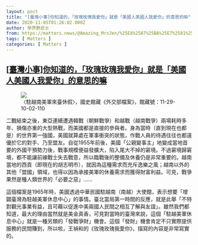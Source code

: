 ```yaml
---
layout: post
title: "[臺灣小事]你知道的，「玫瑰玫瑰我愛你」就是「美國人美國人我愛你」的意思的嘛"
date: 2020-11-05T01:26:02.000Z
author: 學界野武士
from: https://matters.news/@Amazing_MrsJen/%25E8%2587%25BA%25E7%2581%25A3%25E5%25B0%258F%25E4%25BA%258B-%25E4%25BD%25A0%25E7%259F%25A5%25E9%2581%2593%25E7%259A%2584-%25E7%258E%25AB%25E7%2591%25B0%25E7%258E%25AB%25E7%2591%25B0%25E6%2588%2591%25E6%2584%259B%25E4%25BD%25A0-%25E5%25B0%25B1%25E6%2598%25AF-%25E7%25BE%258E%25E5%259C%258B%25E4%25BA%25BA%25E7%25BE%258E%25E5%259C%258B%25E4%25BA%25BA%25E6%2588%2591%25E6%2584%259B%25E4%25BD%25A0-%25E7%259A%2584%25E6%2584%258F%25E6%2580%259D%25E7%259A%2584%25E5%2598%259B-bafyreicimgiqemp35b4b6jrsbn6addekzey6m52zlivy3srb3gv3fxnipu
tags: [ Matters ]
categories: [ Matters ]
---
```

<!--1604539562000-->
[[臺灣小事]你知道的，「玫瑰玫瑰我愛你」就是「美國人美國人我愛你」的意思的嘛](https://matters.news/@Amazing_MrsJen/%25E8%2587%25BA%25E7%2581%25A3%25E5%25B0%258F%25E4%25BA%258B-%25E4%25BD%25A0%25E7%259F%25A5%25E9%2581%2593%25E7%259A%2584-%25E7%258E%25AB%25E7%2591%25B0%25E7%258E%25AB%25E7%2591%25B0%25E6%2588%2591%25E6%2584%259B%25E4%25BD%25A0-%25E5%25B0%25B1%25E6%2598%25AF-%25E7%25BE%258E%25E5%259C%258B%25E4%25BA%25BA%25E7%25BE%258E%25E5%259C%258B%25E4%25BA%25BA%25E6%2588%2591%25E6%2584%259B%25E4%25BD%25A0-%25E7%259A%2584%25E6%2584%258F%25E6%2580%259D%25E7%259A%2584%25E5%2598%259B-bafyreicimgiqemp35b4b6jrsbn6addekzey6m52zlivy3srb3gv3fxnipu)
------

<div>
<figure class="image">      <picture>        <source type="image/webp" media="(min-width: 768px)" srcset="https://assets.matters.news/processed/1080w/embed/9a5b275d-f7c3-4d38-b5a4-5865542c6f9c.webp" onerror="this.srcset='https://assets.matters.news/embed/9a5b275d-f7c3-4d38-b5a4-5865542c6f9c.jpeg'">        <source media="(min-width: 768px)" srcset="https://assets.matters.news/processed/1080w/embed/9a5b275d-f7c3-4d38-b5a4-5865542c6f9c.jpeg" onerror="this.srcset='https://assets.matters.news/embed/9a5b275d-f7c3-4d38-b5a4-5865542c6f9c.jpeg'">        <source type="image/webp" srcset="https://assets.matters.news/processed/540w/embed/9a5b275d-f7c3-4d38-b5a4-5865542c6f9c.webp">        <img src="https://assets.matters.news/embed/9a5b275d-f7c3-4d38-b5a4-5865542c6f9c.jpeg" srcset="https://assets.matters.news/processed/540w/embed/9a5b275d-f7c3-4d38-b5a4-5865542c6f9c.jpeg" loading="lazy" referrerpolicy="no-referrer">      </picture>    <figcaption><span>〈駐越南美軍來臺休假〉，國史館藏《外交部檔案》，館藏號：11-29-10-02-110</span></figcaption></figure><p>二戰結束之後，東亞連續遭遇韓戰（朝鮮戰爭）和越戰（越南戰爭）兩場耗時多年、損傷亦重的大型熱戰，而美國都是直接的參與者。身為當時（直到現在也都是）的世界第一強國，美國就算處在軍事衝突的狀態，作戰人員的待遇往往也都遠優於它的對手、乃至盟友。自從1955年前後，美國「公親變事主」地變成當地首要的外國干預勢力後，戰事規模便益發擴大，陷入尾大不掉的窘境。不過窘境歸窘境，都不能讓前線戰士失去戰意，所以臨戰後的整備及休養仍是非常重要的。越南當地的西貢（即現在的胡志明市），就因為這種需求而充斥逸樂之風；越南以外的其他「盟國」領域，也得以因為承接美軍的休養需求而獲得財富利益。可見，戰爭果然是種人類世界的「必要之惡」……</p><p>這個檔案是1965年時，美國透過中華民國駐越南（南越）大使館，表示想要「增闢臺灣為駐越美軍休息中心」的事情。臺北當局第一時間的反應，就是此舉「不特對觀光事業有益，且可藉以促進中美兩國人民間之相互了解與友誼」。雖然我們都知道，最大的理由當然就是美金真香，可見對當時的臺灣來說，這個「駐越美軍休息中心」就是一種另類的「發戰爭財」機會。這個「發財」機會肯定不只實際提供服務的民間賺到，所以啦，王禎和的《玫瑰玫瑰我愛你》，描寫的內容是非常寫實的。</p>
</div>
